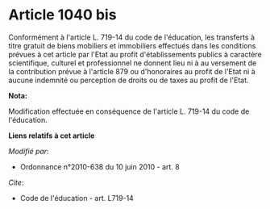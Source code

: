 # Article 1040 bis

Conformément à l'article L. 719-14 du code de l'éducation, les transferts à titre gratuit de biens mobiliers et immobiliers
effectués dans les conditions prévues à cet article par l'Etat au profit d'établissements publics à caractère scientifique,
culturel et professionnel ne donnent lieu ni à  au versement de la contribution prévue à l'article 879 ou d'honoraires au
profit de l'Etat ni à aucune indemnité ou perception de droits ou de taxes au profit de l'Etat.

**Nota:**

Modification effectuée en conséquence de l'article L. 719-14 du code de l'éducation.

**Liens relatifs à cet article**

_Modifié par_:

  - Ordonnance n°2010-638 du 10 juin 2010 - art. 8

_Cite_:

  - Code de l'éducation - art. L719-14
